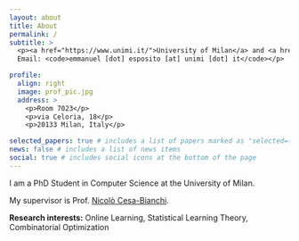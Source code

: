 ```yaml
---
layout: about
title: About
permalink: /
subtitle: >
  <p><a href="https://www.unimi.it/">University of Milan</a> and <a href="https://www.iit.it/">IIT</a><br>
  Email: <code>emmanuel [dot] esposito [at] unimi [dot] it</code></p>

profile:
  align: right
  image: prof_pic.jpg
  address: >
    <p>Room 7023</p>
    <p>via Celoria, 18</p>
    <p>20133 Milan, Italy</p>

selected_papers: true # includes a list of papers marked as "selected={true}"
news: false # includes a list of news items
social: true # includes social icons at the bottom of the page
---
```


I am a PhD Student in Computer Science at the University of Milan.

My supervisor is Prof. [Nicolò Cesa-Bianchi](https://cesa-bianchi.di.unimi.it/).

**Research interests:** Online Learning, Statistical Learning Theory, Combinatorial Optimization
